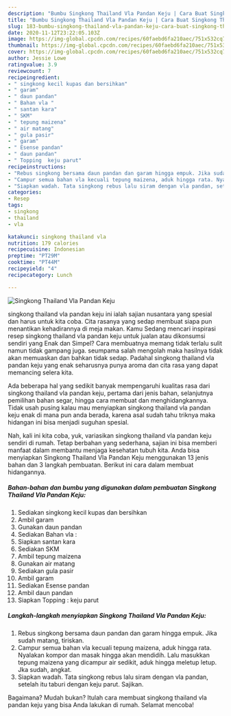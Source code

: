 ```yaml
---
description: "Bumbu Singkong Thailand Vla Pandan Keju | Cara Buat Singkong Thailand Vla Pandan Keju Yang Bikin Ngiler"
title: "Bumbu Singkong Thailand Vla Pandan Keju | Cara Buat Singkong Thailand Vla Pandan Keju Yang Bikin Ngiler"
slug: 183-bumbu-singkong-thailand-vla-pandan-keju-cara-buat-singkong-thailand-vla-pandan-keju-yang-bikin-ngiler
date: 2020-11-12T23:22:05.103Z
image: https://img-global.cpcdn.com/recipes/60faebd6fa210aec/751x532cq70/singkong-thailand-vla-pandan-keju-foto-resep-utama.jpg
thumbnail: https://img-global.cpcdn.com/recipes/60faebd6fa210aec/751x532cq70/singkong-thailand-vla-pandan-keju-foto-resep-utama.jpg
cover: https://img-global.cpcdn.com/recipes/60faebd6fa210aec/751x532cq70/singkong-thailand-vla-pandan-keju-foto-resep-utama.jpg
author: Jessie Lowe
ratingvalue: 3.9
reviewcount: 7
recipeingredient:
- " singkong kecil kupas dan bersihkan"
- " garam"
- " daun pandan"
- " Bahan vla "
- " santan kara"
- " SKM"
- " tepung maizena"
- " air matang"
- " gula pasir"
- " garam"
- " Esense pandan"
- " daun pandan"
- " Topping  keju parut"
recipeinstructions:
- "Rebus singkong bersama daun pandan dan garam hingga empuk. Jika sudah matang, tiriskan."
- "Campur semua bahan vla kecuali tepung maizena, aduk hingga rata. Nyalakan kompor dan masak hingga akan mendidih. Lalu masukkan tepung maizena yang dicampur air sedikit, aduk hingga meletup letup. Jka sudah, angkat."
- "Siapkan wadah. Tata singkong rebus lalu siram dengan vla pandan, setelah itu taburi dengan keju parut. Sajikan."
categories:
- Resep
tags:
- singkong
- thailand
- vla

katakunci: singkong thailand vla 
nutrition: 179 calories
recipecuisine: Indonesian
preptime: "PT29M"
cooktime: "PT44M"
recipeyield: "4"
recipecategory: Lunch

---
```



![Singkong Thailand Vla Pandan Keju](https://img-global.cpcdn.com/recipes/60faebd6fa210aec/751x532cq70/singkong-thailand-vla-pandan-keju-foto-resep-utama.jpg)


singkong thailand vla pandan keju ini ialah sajian nusantara yang spesial dan harus untuk kita coba. Cita rasanya yang sedap membuat siapa pun menantikan kehadirannya di meja makan.
Kamu Sedang mencari inspirasi resep singkong thailand vla pandan keju untuk jualan atau dikonsumsi sendiri yang Enak dan Simpel? Cara membuatnya memang tidak terlalu sulit namun tidak gampang juga. seumpama salah mengolah maka hasilnya tidak akan memuaskan dan bahkan tidak sedap. Padahal singkong thailand vla pandan keju yang enak seharusnya punya aroma dan cita rasa yang dapat memancing selera kita.

Ada beberapa hal yang sedikit banyak mempengaruhi kualitas rasa dari singkong thailand vla pandan keju, pertama dari jenis bahan, selanjutnya pemilihan bahan segar, hingga cara membuat dan menghidangkannya. Tidak usah pusing kalau mau menyiapkan singkong thailand vla pandan keju enak di mana pun anda berada, karena asal sudah tahu triknya maka hidangan ini bisa menjadi suguhan spesial.




Nah, kali ini kita coba, yuk, variasikan singkong thailand vla pandan keju sendiri di rumah. Tetap berbahan yang sederhana, sajian ini bisa memberi manfaat dalam membantu menjaga kesehatan tubuh kita. Anda bisa menyiapkan Singkong Thailand Vla Pandan Keju menggunakan 13 jenis bahan dan 3 langkah pembuatan. Berikut ini cara dalam membuat hidangannya.

<!--inarticleads1-->

##### Bahan-bahan dan bumbu yang digunakan dalam pembuatan Singkong Thailand Vla Pandan Keju:

1. Sediakan  singkong kecil kupas dan bersihkan
1. Ambil  garam
1. Gunakan  daun pandan
1. Sediakan  Bahan vla :
1. Siapkan  santan kara
1. Sediakan  SKM
1. Ambil  tepung maizena
1. Gunakan  air matang
1. Sediakan  gula pasir
1. Ambil  garam
1. Sediakan  Esense pandan
1. Ambil  daun pandan
1. Siapkan  Topping : keju parut




<!--inarticleads2-->

##### Langkah-langkah menyiapkan Singkong Thailand Vla Pandan Keju:

1. Rebus singkong bersama daun pandan dan garam hingga empuk. Jika sudah matang, tiriskan.
1. Campur semua bahan vla kecuali tepung maizena, aduk hingga rata. Nyalakan kompor dan masak hingga akan mendidih. Lalu masukkan tepung maizena yang dicampur air sedikit, aduk hingga meletup letup. Jka sudah, angkat.
1. Siapkan wadah. Tata singkong rebus lalu siram dengan vla pandan, setelah itu taburi dengan keju parut. Sajikan.




Bagaimana? Mudah bukan? Itulah cara membuat singkong thailand vla pandan keju yang bisa Anda lakukan di rumah. Selamat mencoba!
